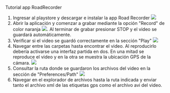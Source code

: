 Tutorial app RoadRecorder

1. Ingresar al playstore y descargar e instalar la app Road Recorder ![](https://i.imgur.com/hqLvzBGs.jpg)
2. Abrir la aplicación y comenzar a grabar mediante la opción "Record" de color naranja ![](https://i.imgur.com/HglpwBSs.jpg). Al terminar de grabar presionar STOP y el video se guardará automáticamente.
3. Verificar si el video se guardó correctamente en la sección "Play" ![](https://i.imgur.com/x7J3Hw5s.jpg)
4. Navegar entre las carpetas hasta encontrar el video. Al reproducirlo debería activarse una interfaz partida en dos. En una mitad se reproduce el video y en la otra se muestra la ubicación GPS de la cámara. ![](https://i.imgur.com/wqMA6N5s.jpg)
5. Consultar la ruta donde se guardaron los archivos del video en la sección de "Preferences/Path" ![](https://i.imgur.com/cU9kULOs.jpg)
6. Navegar en el explorador de archivos hasta la ruta indicada y enviar tanto el archivo xml de las etiquetas gps como el archivo avi del video.
